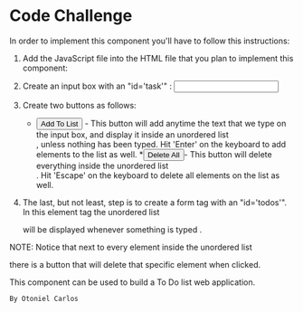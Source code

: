 Code Challenge
==============

In order to implement this component you'll have to follow this instructions:

1. Add the JavaScript file into the HTML file that you plan to implement this component: <script src="app.js"></script>   

2. Create an input box with an "id='task'" : <input id="task"> 

3. Create two buttons as follows:
    * <button id="add">Add To List</button> - This button will add anytime the text that we type on the input box, and display it inside an unordered list <ul></ul>, unless nothing has been typed. Hit 'Enter' on the keyboard to add elements to the list as well.
    *<button id="delete">Delete All</button>- This button will delete everything inside the unordered list <ul></ul>. Hit 'Escape' on the keyboard to delete all elements on the list as well.
    
4. The last, but not least, step is to create a form tag with an "id='todos'". In this element tag the unordered list <ul></ul> will be displayed whenever something is typed .

NOTE: Notice that next to every element inside the unordered list <ul></ul> there is a button that will delete that specific element when clicked.

This component can be used to build a To Do list web application.

    By Otoniel Carlos 
